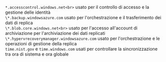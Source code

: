 ``*.accesscontrol.windows.net<br>`` usato per il controllo di accesso e la gestione delle identità<br>``\*.backup.windowsazure.com`` usato per l'orchestrazione e il trasferimento dei dati di replica <br> ``\*.blob.core.windows.net<br>`` usato per l'accesso all'account di archiviazione per l'archiviazione dei dati replicati<br> ``\*.hypervrecoverymanager.windowsazure.com`` usato per l'orchestrazione e le operazioni di gestione della replica<br>
``time.nist.gov`` e ``time.windows.com`` usati per controllare la sincronizzazione tra ora di sistema e ora globale

<!--HONumber=Jan17_HO3-->


